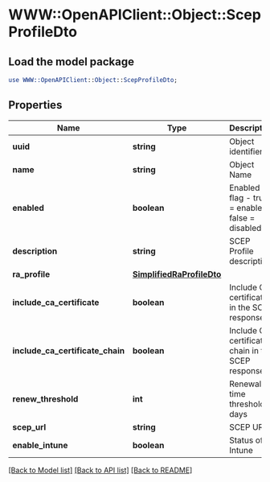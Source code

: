 # WWW::OpenAPIClient::Object::ScepProfileDto

## Load the model package
```perl
use WWW::OpenAPIClient::Object::ScepProfileDto;
```

## Properties
Name | Type | Description | Notes
------------ | ------------- | ------------- | -------------
**uuid** | **string** | Object identifier | 
**name** | **string** | Object Name | 
**enabled** | **boolean** | Enabled flag - true &#x3D; enabled; false &#x3D; disabled | 
**description** | **string** | SCEP Profile description | [optional] 
**ra_profile** | [**SimplifiedRaProfileDto**](SimplifiedRaProfileDto.md) |  | [optional] 
**include_ca_certificate** | **boolean** | Include CA certificate in the SCEP response | 
**include_ca_certificate_chain** | **boolean** | Include CA certificate chain in the SCEP response | 
**renew_threshold** | **int** | Renewal time threshold in days | [optional] 
**scep_url** | **string** | SCEP URL | [optional] 
**enable_intune** | **boolean** | Status of Intune | [optional] 

[[Back to Model list]](../README.md#documentation-for-models) [[Back to API list]](../README.md#documentation-for-api-endpoints) [[Back to README]](../README.md)


